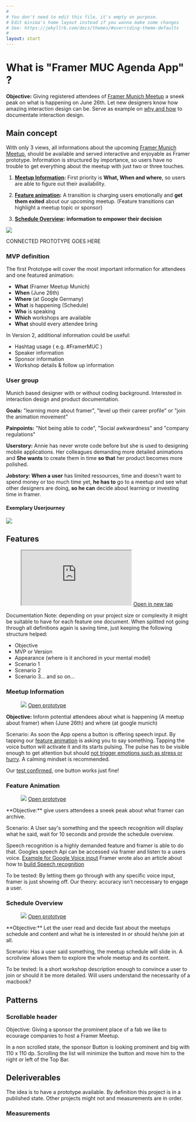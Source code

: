 ```yaml
---
#
# You don't need to edit this file, it's empty on purpose.
# Edit minima's home layout instead if you wanna make some changes
# See: https://jekyllrb.com/docs/themes/#overriding-theme-defaults
#
layout: start
---
```


# What is "Framer MUC Agenda App" ?
**Objective:** Giving registered attendees of [Framer Munich Meetup](https://www.meetup.com/de-DE/meetup-group-framerjs-munich/) a sneek peak on what is happening on June 26th. Let new designers know how amazing interaction design can be. Serve as example on [why and how](why/) to documentate interaction design.

## Main concept

With only 3 views, all informations about the upcoming [Framer Munich Meetup](https://www.meetup.com/de-DE/meetup-group-framerjs-munich/), should be available and served interactive and enjoyable as Framer prototype. Information is structured by importance, so users have no trouble to get everything about the meetup with just two or three touches. 

1. **[Meetup Information](#meetup-information):** First priority is **What, When and where**, so users are able to figure out their availability. 

2. **[Feature animation](#feature-animation):** A transition is charging users emotionally and **get them exited** about our upcoming meetup. (Feature transitions can highlight a meetup topic or sponsor)

3. **[Schedule Overview](#schedule-overview):** **information to empower their decision**

<img src="materials/framer-app-flow.png" class="imgfit"/> 


CONNECTED PROTOTYPE GOES HERE

### MVP definition
The first Prototype will cover the most important information for attendees and one featured animation:

* **What** (Framer Meetup Munich)
* **When** (June 26th)
* **Where** (at Google Germany)
* **What** is happening (Schedule)
* **Who** is speaking
* **Which** workshops are available
* **What** should every attendee bring

In Version 2, additional information could be useful:

* Hashtag usage ( e.g. #FramerMUC )
* Speaker information
* Sponsor information
* Workshop details & follow up information


### User group

Munich based designer with or without coding background. Interested in interaction design and product documentation. 

**Goals:** "learning more about framer", "level up their career profile" or "join the animation movement"

**Painpoints:** "Not being able to code", "Social awkwardness" and "company regulations"

**Userstory:** Annie has never wrote code before but she is used to designing mobile applications. Her colleagues demanding more detailed animations and **She wants** to create them in time **so that** her product becomes more polished.

**Jobstory: When a user** has limited ressources, time and doesn't want to spend money or too much time yet, **he has to** go to a meetup and see what other designers are doing, **so he can** decide about learning or investing time in framer.


#### Exemplary Userjourney

<img src="https://marieschweiz.github.io/ixd-documentation/materials/Userjourney-01.png" class="imgfit"/> 



## Features

<figure class="prototype-right">
<iframe src="https://framer.cloud/yrtrK"></iframe>
<a href="https://framer.cloud/DALOg" target="_blanc">Open in new tap</a>
</figure>

Documentation Note: depending on your project size or complexity it might be suitable to have for each feature one document. When splitted not going through all definitions again is saving time, just keeping the following structure helped:

* Objective
* MVP or Version
* Appearance (where is it anchored in your mental model)
* Scenario 1
* Scenario 2
* Scenario 3... and so on...

### Meetup Information

<figure class="prototype-right">
<img class="imgfit" src="materials/sayit-Meetupintro.gif" />
<a href="https://framer.cloud/Sickv" target="_blanc">Open prototype</a>
</figure>

**Objective:** Inform potential attendees about what is happening (A meetup about framer) when (June 26th) and where (at google munich)

Scenario: As soon the App opens a button is offering speech input. By tapping our [feature animation](#feature-animation) is asking you to say something. Tapping the voice button will activate it and its starts pulsing. The pulse has to be visible enough to get attention but should [not trigger emotions such as stress or hurry](https://marieschweiz.github.io/ixd-documentation/misc/2017/06/13/thefirsttest.html#1-framer-meetup-information). A calming mindset is recommended.

Our [test confirmed](https://marieschweiz.github.io/ixd-documentation/misc/2017/06/13/thefirsttest.html#1-framer-meetup-information), one button works just fine!


### Feature Animation
<figure class="prototype-right">
<img class="imgfit" src="materials/sayit-Speech.gif" />
<a href="https://framer.cloud/QElto" target="_blanc">Open prototype</a>
</figure>
**Objective:** give users attendees a sneek peak about what framer can archive.

Scenario: A User say's something and the speech recognition will display what he said, wait for 10 seconds and provide the schedule overview.

Speech recognition is a highly demanded feature and framer is able to do that. Googles speech Api can be accessed via framer and listen to a users voice. [Example for Google Voice input](https://github.com/baiIey/framer-speech-api) Framer wrote also an article about how to [build Speech recognition](https://blog.framer.com/prototyping-speech-recognition-in-framer-js-9cbbbd01757)

To be tested: By letting them go through with any specific voice input, framer is just showing off. Our theory: accuracy isn't neccessary to engage a user.


### Schedule Overview

<figure class="prototype-right">
<img class="imgfit" src="materials/sayit-list.gif" />
<a href="https://framer.cloud/EXpCI" target="_blanc">Open prototype</a>
</figure>
**Objective:** Let the user read and decide fast about the meetups schedule and content and what he is interested in or should he/she join at all.

Scenario: Has a user said something, the meetup schedule will slide in. A scrollview allows them to explore the whole meetup and its content.

To be tested: Is a short workshop description enough to convince a user to join or should it be more detailed. Will users understand the necessarity of a macbook?


## Patterns

### Scrollable header

Objective: Giving a sponsor the prominent place of a fab we like to ecourage companies to host a Framer Meetup.

In a non scrolled state, the sponsor Button is looking prominent and big with 110 x 110 dp. Scrolling the list will minimize the button and move him to the right or left of the Top Bar.



## Deleriverables

The idea is to have a prototype available. By definition this project is in a published state. Other projects might not and measurements are in order.

### Measurements

